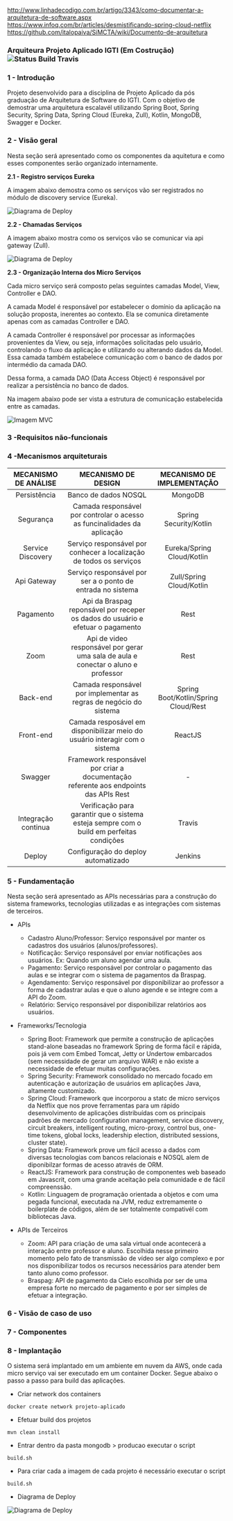 http://www.linhadecodigo.com.br/artigo/3343/como-documentar-a-arquitetura-de-software.aspx
https://www.infoq.com/br/articles/desmistificando-spring-cloud-netflix
https://github.com/italopaiva/SiMCTA/wiki/Documento-de-arquitetura
### Arquiteura Projeto Aplicado IGTI (Em Costrução) ![Status Build Travis](https://travis-ci.org/dsamuel32/projeto-aplicado-arq-software.svg?branch=master)

### 1 - Introdução

Projeto desenvolvido para a disciplina de Projeto Aplicado da pós graduação de Arquitetura de Software do IGTI. Com o objetivo de demostrar uma arquitetura escalavél utilizando Spring Boot, Spring Security, Spring Data, Spring Cloud (Eureka, Zull), Kotlin, MongoDB, Swagger e Docker. 

### 2 - Visão geral

Nesta seção será apresentado como os componentes da aquitetura e como esses componentes serão organizado internamente.

**2.1 - Registro serviços Eureka**

A imagem abaixo demostra como os serviços vão ser registrados no módulo de discovery service (Eureka).

![Diagrama de Deploy](https://github.com/dsamuel32/projeto-aplicado-arq-software/blob/master/documentos/visao_geral_registro_eureka.png)

**2.2 - Chamadas Serviços**

A imagem abaixo mostra como os serviços vão se comunicar via api gateway (Zull).

![Diagrama de Deploy](https://github.com/dsamuel32/projeto-aplicado-arq-software/blob/master/documentos/visao_geral_chamada_api.png)

**2.3 - Organização Interna dos Micro Serviços**

Cada micro serviço será composto pelas seguintes camadas Model, View, Controller e DAO.

A camada Model é responsável por estabelecer o domínio da aplicação na solução proposta, inerentes ao contexto. Ela se comunica diretamente apenas com as camadas Controller e DAO.

A camada Controller é responsável por processar as informações provenientes da View, ou seja, informações solicitadas pelo usuário, controlando o fluxo da aplicação e utilizando ou alterando dados da Model. Essa camada também estabelece comunicação com o banco de dados por intermédio da camada DAO.

Dessa forma, a camada DAO (Data Access Object) é responsável por realizar a persistência no banco de dados.

Na imagem abaixo pode ser vista a estrutura de comunicação estabelecida entre as camadas.

![Imagem MVC](https://github.com/dsamuel32/projeto-aplicado-arq-software/blob/master/documentos/mvc.png)

### 3 -Requisitos não-funcionais

### 4 -Mecanismos arquiteturais

MECANISMO DE ANÁLISE | MECANISMO DE DESIGN                                                                          | MECANISMO DE IMPLEMENTAÇÃO
:-------------------:|:--------------------------------------------------------------------------------------------:|:--------------------------:
Persistência         |Banco de dados NOSQL                                                                          | MongoDB
Segurança            |Camada responsável por controlar o acesso as funcinalidades da aplicação                      | Spring Security/Kotlin
Service Discovery    |Serviço responsável por conhecer a localização de todos os serviços                           | Eureka/Spring Cloud/Kotlin
Api Gateway          |Serviço responsável por ser a o ponto de entrada no sistema                                   | Zull/Spring Cloud/Kotlin
Pagamento            |Api da Braspag reponsável por receper os dados do usuário e efetuar o pagamento               | Rest
Zoom                 |Api de video responsável por gerar uma sala de aula e conectar o aluno e professor            | Rest
Back-end             |Camada responsável por implementar as regras de negócio do sistema                            | Spring Boot/Kotlin/Spring Cloud/Rest
Front-end            |Camada resposável em disponibilizar meio do usuário interagir com o sistema                   | ReactJS
Swagger              |Framework responsável por criar a documentação referente aos endpoints das APIs Rest          | -  
Integração continua  |Verificação para garantir que o sistema esteja sempre com o build em perfeitas condições      | Travis
Deploy               |Configuração do deploy automatizado                                                           | Jenkins


### 5 - Fundamentação

Nesta seção será apresentado as APIs necessárias para a construção do sistema frameworks, tecnologias utilizadas e as integrações com sistemas de terceiros.

- APIs
    - Cadastro Aluno/Professor: Serviço responsável por manter os cadastros dos usuários (alunos/professores).
    - Notificação: Serviço responsável por enviar notificações aos usuários. Ex: Quando um aluno agendar uma aula.
    - Pagamento: Serviço responsável por controlar o pagamento das aulas e se integrar com o sistema de pagamentos da Braspag.
    - Agendamento: Serviço responsável por disponibilizar ao professor a forma de cadastrar aulas e que o aluno agende e se integre com a API do Zoom.
    - Relatório: Serviço responsável por disponibilizar relatórios aos usuários.

- Frameworks/Tecnologia
    - Spring Boot: Framework que permite a construção de aplicações stand-alone baseadas no framework Spring de forma fácil e rápida, pois já vem com Embed Tomcat, Jetty or Undertow embarcados (sem necessidade de gerar um arquivo WAR) e não existe a necessidade de efetuar muitas configurações.  
    - Spring Security: Framework consolidado no mercado focado em autenticação e autorização de usuários em aplicações Java, altamente customizado.
    - Spring Cloud: Framework que incorporou a statc de micro serviços da Netflix que nos prove ferramentas para um rápido desenvolvimento de aplicações distribuídas com os principais padrões de mercado (configuration management, service discovery, circuit breakers, intelligent routing, micro-proxy, control bus, one-time tokens, global locks, leadership election, distributed sessions, cluster state).
    - Spring Data: Framework prove um fácil acesso a dados com diversas tecnologias com bancos relacionais e NOSQL alem de diponibilzar formas de acesso através de ORM.
    - ReactJS: Framework para construção de componentes web baseado em Javascrit, com uma grande aceitação pela comunidade e de fácil compreenssão.
    - Kotlin: Linguagem de programação orientada a objetos e com uma pegada funcional, executada na JVM, reduz extremamente o boilerplate de códigos, além de ser totalmente compativél com bibliotecas Java.
    
- APIs de Terceiros
    - Zoom: API para criação de uma sala virtual onde acontecerá a interação entre professor e aluno. Escolhida nesse primeiro momento pelo fato de transmissão de vídeo ser algo complexo e por nos disponibilizar todos os recursos necessários para atender bem tanto aluno como professor. 
    - Braspag: API de pagamento da Cielo escolhida por ser de uma empresa forte no mercado de pagamento e por ser simples de efetuar a integração.

### 6 - Visão de caso de uso
### 7 - Componentes

### 8 - Implantação

O sistema será implantado em um ambiente em nuvem da AWS, onde cada micro serviço vai ser executado em um container Docker. Segue abaixo o passo a passo para build das aplicações.

- Criar network dos containers

```
docker create network projeto-aplicado
```

 - Efetuar build dos projetos
```
mvn clean install
```

- Entrar dentro da pasta mongodb > producao executar o script

```
build.sh
```

 - Para criar cada a imagem de cada projeto é necessário executar o script

```
build.sh
```

- Diagrama de Deploy

![Diagrama de Deploy](https://github.com/dsamuel32/projeto-aplicado-arq-software/blob/master/documentos/deploy.jpg)


